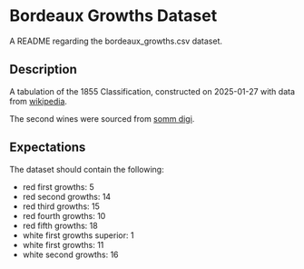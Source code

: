 # Bordeaux Growths Dataset

A README regarding the bordeaux_growths.csv dataset.

## Description

A tabulation of the 1855 Classification, constructed on 2025-01-27 with data from [wikipedia](https://en.wikipedia.org/wiki/Bordeaux_Wine_Official_Classification_of_1855).

The second wines were sourced from [somm digi](https://sommdigiblog.com/study/guide-to-medocs-1855-bordeaux-chteaux-second-labels).

## Expectations

The dataset should contain the following:

- red first growths: 5
- red second growths: 14
- red third growths: 15
- red fourth growths: 10
- red fifth growths: 18
- white first growths superior: 1
- white first growths: 11
- white second growths: 16
